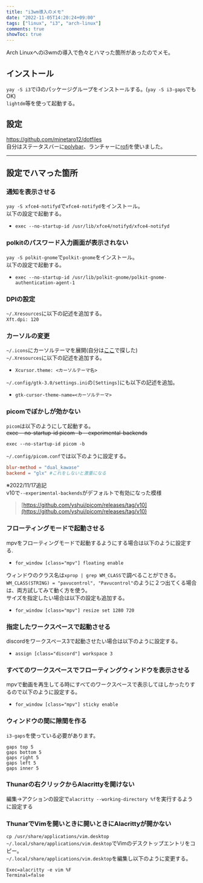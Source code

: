 ```yaml
---
title: "i3wm導入のメモ"
date: "2022-11-05T14:20:24+09:00"
tags: ["linux", "i3", "arch-linux"]
comments: true
showToc: true
---
```

Arch Linuxへのi3wmの導入で色々とハマった箇所があったのでメモ。

## インストール

`yay -S i3`でi3のパッケージグループをインストールする。(`yay -S i3-gaps`でもOK)  
`lightdm`等を使って起動する。

## 設定

https://github.com/minetaro12/dotfiles  
自分はステータスバーに[polybar](https://github.com/polybar/polybar)、ランチャーに[rofi](https://github.com/davatorium/rofi)を使いました。

---

## 設定でハマった箇所

### 通知を表示させる

`yay -S xfce4-notifyd`で`xfce4-notifyd`をインストール。  
以下の設定で起動する。

- `exec --no-startup-id /usr/lib/xfce4/notifyd/xfce4-notifyd`

### polkitのパスワード入力画面が表示されない

`yay -S polkit-gnome`で`polkit-gnome`をインストール。  
以下の設定で起動する。

- `exec --no-startup-id /usr/lib/polkit-gnome/polkit-gnome-authentication-agent-1`

### DPIの設定

`~/.Xresources`に以下の記述を追加する。  
`Xft.dpi: 120`

### カーソルの変更

`~/.icons`にカーソルテーマを展開(自分は[ここ](https://www.pling.com/browse?cat=107)で探した)  
`~/.Xresources`に以下の記述を追加する。

- `Xcursor.theme: <カーソルテーマ名>`

`~/.config/gtk-3.0/settings.ini`の`[Settings]`にも以下の記述を追加。

- `gtk-cursor-theme-name=<カーソルテーマ>`

### picomでぼかしが効かない

`picom`は以下のようにして起動する。  
~~exec --no-startup-id picom -b --experimental-backends~~

`exec --no-startup-id picom -b`

`~/.config/picom.conf`では以下のように設定する。

```picom.conf
blur-method = "dual_kawase"
backend = "glx" #これをしないと激重になる
```

※2022/11/17追記  
v10で`--experimental-backends`がデフォルトで有効になった模様  
> [https://github.com/yshui/picom/releases/tag/v10](https://github.com/yshui/picom/releases/tag/v10)

### フローティングモードで起動させる

mpvをフローティングモードで起動するようにする場合は以下のように設定する.

- `for_window [class="mpv"] floating enable`

ウィンドウのクラス名は`xprop | grep WM_CLASS`で調べることができる。  
`WM_CLASS(STRING) = "pavucontrol", "Pavucontrol"`のように２つ出てくる場合は、両方試してみて動く方を使う。  
サイズを指定したい場合は以下の設定も追加する。

- `for_window [class="mpv"] resize set 1280 720`

### 指定したワークスペースで起動させる

discordをワークスペース3で起動させたい場合は以下のように設定する。

- `assign [class="discord"] workspace 3`

### すべてのワークスペースでフローティングウィンドウを表示させる

mpvで動画を再生してる時にすべてのワークスペースで表示してほしかったりするので以下のように設定する。

- `for_window [class="mpv"] sticky enable`

### ウィンドウの間に隙間を作る

`i3-gaps`を使っている必要があります。

```
gaps top 5
gaps bottom 5
gaps right 5
gaps left 5
gaps inner 5
```

### Thunarの右クリックからAlacrittyを開けない

編集→アクションの設定で`alacritty --working-directory %f`を実行するように設定する

### ThunarでVimを開いときに開いときにAlacrittyが開かない

`cp /usr/share/applications/vim.desktop ~/.local/share/applications/vim.desktop`でVimのデスクトップエントリをコピー。  
`~/.local/share/applications/vim.desktop`を編集し以下のように変更する。

```vim.desktop
Exec=alacritty -e vim %F
Terminal=false
```